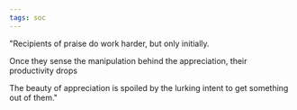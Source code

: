 ```yaml
---
tags: soc
---
```


"Recipients of praise do work harder, but only initially.

Once they sense the manipulation behind the appreciation, their productivity drops

The beauty of appreciation is spoiled by the lurking intent to get something out of them."
